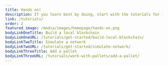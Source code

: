 ```yaml
---
title: Hands on!
description: If you learn best by doing, start with the tutorials for first hand experience building your own blockchain from a template.
link: /tutorials/
order: 2
featured_image: /media/images/homepage/hands-on.png
bodyLinkOneTitle: Build a local blockchain
bodyLinkOneURL: /tutorials/get-started/build-local-blockchain/
bodyLinkTwoTitle: Simulate a network
bodyLinkTwoURL: /tutorials/get-started/simulate-network/
bodyLinkThreeTitle: Add a pallet
bodyLinkThreeURL: /tutorials/work-with-pallets/add-a-pallet/
---
```

